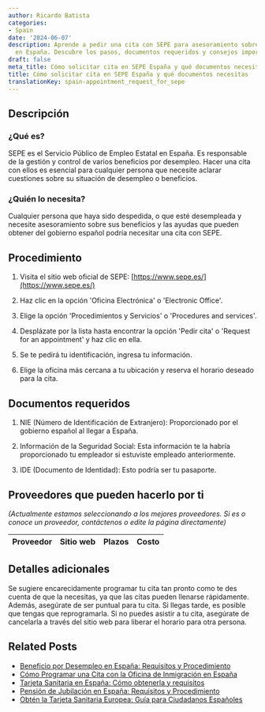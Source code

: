 ```yaml
---
author: Ricardo Batista
categories:
- Spain
date: '2024-06-07'
description: Aprende a pedir una cita con SEPE para asesoramiento sobre desempleo
  en España. Descubre los pasos, documentos requeridos y consejos importantes.
draft: false
meta_title: Cómo solicitar cita en SEPE España y qué documentos necesitas
title: Cómo solicitar cita en SEPE España y qué documentos necesitas
translationKey: spain-appointment_request_for_sepe
---
```



## Descripción
### ¿Qué es?
SEPE es el Servicio Público de Empleo Estatal en España. Es responsable de la gestión y control de varios beneficios por desempleo. Hacer una cita con ellos es esencial para cualquier persona que necesite aclarar cuestiones sobre su situación de desempleo o beneficios.

### ¿Quién lo necesita?
Cualquier persona que haya sido despedida, o que esté desempleada y necesite asesoramiento sobre sus beneficios y las ayudas que pueden obtener del gobierno español podría necesitar una cita con SEPE.

## Procedimiento

1. Visita el sitio web oficial de SEPE: [https://www.sepe.es/](https://www.sepe.es/)
   
2. Haz clic en la opción 'Oficina Electrónica' o 'Electronic Office'.

3. Elige la opción 'Procedimientos y Servicios' o 'Procedures and services'.
  
4. Desplázate por la lista hasta encontrar la opción 'Pedir cita' o 'Request for an appointment' y haz clic en ella.
  
5. Se te pedirá tu identificación, ingresa tu información.

6. Elige la oficina más cercana a tu ubicación y reserva el horario deseado para la cita.

## Documentos requeridos

1. NIE (Número de Identificación de Extranjero): Proporcionado por el gobierno español al llegar a España.

2. Información de la Seguridad Social: Esta información te la habría proporcionado tu empleador si estuviste empleado anteriormente.

3. IDE (Documento de Identidad): Esto podría ser tu pasaporte.

## Proveedores que pueden hacerlo por ti

_(Actualmente estamos seleccionando a los mejores proveedores. Si es o conoce un proveedor, contáctenos o edite la página directamente)_

| Proveedor | Sitio web | Plazos | Costo |
| --------------- | --------------- | :-------------: | :-------------: |

## Detalles adicionales

Se sugiere encarecidamente programar tu cita tan pronto como te des cuenta de que la necesitas, ya que las citas pueden llenarse rápidamente. Además, asegúrate de ser puntual para tu cita. Si llegas tarde, es posible que tengas que reprogramarla. Si no puedes asistir a tu cita, asegúrate de cancelarla a través del sitio web para liberar el horario para otra persona.

## Related Posts

- [Beneficio por Desempleo en España: Requisitos y Procedimiento](https://tramitit.com/spanish/guides/spain/solicitud_de_prestacion_por_desempleo/)
- [Cómo Programar una Cita con la Oficina de Inmigración en España](https://tramitit.com/spanish/guides/spain/solicitud_de_cita_previa_en_extranjeria/)
- [Tarjeta Sanitaria en España: Cómo obtenerla y requisitos](https://tramitit.com/spanish/guides/spain/solicitud_de_la_tarjeta_sanitaria/)
- [Pensión de Jubilación en España: Requisitos y Procedimiento](https://tramitit.com/spanish/guides/spain/solicitud_de_pension_de_jubilacion/)
- [Obtén la Tarjeta Sanitaria Europea: Guía para Ciudadanos Españoles](https://tramitit.com/spanish/guides/spain/renovacion_de_la_tarjeta_sanitaria/)